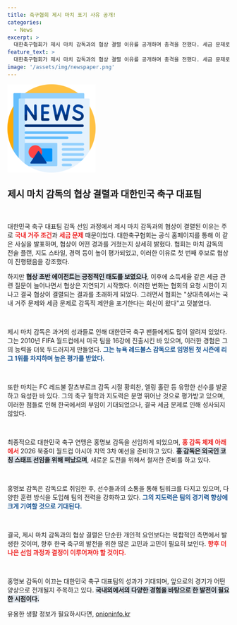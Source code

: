 ```yaml
---
title: 축구협회 제시 마치 포기 사유 공개!
categories:
  - News
excerpt: >
  대한축구협회가 제시 마치 감독과의 협상 결렬 이유를 공개하며 충격을 전했다. 세금 문제로 인해 부임이 무산된 가운데, 마치는 캐나다 지휘봉을 잡고 4강 진출로 주목받고 있다!
feature_text: >
  대한축구협회가 제시 마치 감독과의 협상 결렬 이유를 공개하며 충격을 전했다. 세금 문제로 인해 부임이 무산된 가운데, 마치는 캐나다 지휘봉을 잡고 4강 진출로 주목받고 있다!
image: '/assets/img/newspaper.png'
---
```


<p><img src="/assets/img/newspaper.png" alt="kimp 속보" /></p>

<h2 data-ke-size="size26">제시 마치 감독의 협상 결렬과 대한민국 축구 대표팀</h2>

<p data-ke-size="size16">&nbsp;</p>

<p>대한민국 축구 대표팀 감독 선임 과정에서 제시 마치 감독과의 협상이 결렬된 이유는 주로 <b><span style="color: #ee2323;">국내 거주 조건</span></b>과 <b><span style="color: #ee2323;">세금 문제</span></b> 때문이었다. 대한축구협회는 공식 홈페이지를 통해 이 같은 사실을 발표하며, 협상이 어떤 경과를 거쳤는지 상세히 밝혔다. 협회는 마치 감독의 전술 플랜, 지도 스타일, 경력 등이 높이 평가되었고, 이러한 이유로 첫 번째 후보로 협상이 진행됐음을 강조했다. </p>

<p>하지만 <b><span style="background-color: #21538527;">협상 초반 에이전트는 긍정적인 태도를 보였으나</span></b>, 이후에 소득세율 같은 세금 관련 질문이 늘어나면서 협상은 지연되기 시작했다. 이러한 변화는 협회의 요청 시한이 지나고 결국 협상이 결렬되는 결과를 초래하게 되었다. 그러면서 협회는 "상대측에서는 국내 거주 문제와 세금 문제로 감독직 제안을 포기한다는 회신이 왔다"고 덧붙였다. </p>

<p data-ke-size="size16">&nbsp;</p>

<p>제시 마치 감독은 과거의 성과들로 인해 대한민국 축구 팬들에게도 많이 알려져 있었다. 그는 2010년 FIFA 월드컵에서 미국 팀을 16강에 진출시킨 바 있으며, 이러한 경험은 그의 능력을 더욱 두드러지게 만들었다. <b><span style="color: #1a5490;">그는 뉴욕 레드불스 감독으로 임명된 첫 시즌에 리그 1위를 차지하며 높은 평가를 받았다.</span></b> </p>

<p data-ke-size="size16">&nbsp;</p>

<p>또한 마치는 FC 레드불 잘츠부르크 감독 시절 황희찬, 엘링 홀란 등 유망한 선수를 발굴하고 육성한 바 있다. 그의 축구 철학과 지도력은 분명 뛰어난 것으로 평가받고 있으며, 이러한 점들로 인해 한국에서의 부임이 기대되었으나, 결국 세금 문제로 인해 성사되지 않았다. </p>

<p data-ke-size="size16">&nbsp;</p>

<p>최종적으로 대한민국 축구 연맹은 홍명보 감독을 선임하게 되었으며, <b><span style="color: #ee2323;">홍 감독 체제 아래에서</span></b> 2026 북중미 월드컵 아시아 지역 3차 예선을 준비하고 있다. <b><span style="background-color: #21538527;">홍 감독은 외국인 코칭 스태프 선임을 위해 떠났으며</span></b>, 새로운 도전을 위해서 철저한 준비를 하고 있다. </p>

<p data-ke-size="size16">&nbsp;</p>

<p>홍명보 감독은 감독으로 취임한 후, 선수들과의 소통을 통해 팀워크를 다지고 있으며, 다양한 훈련 방식을 도입해 팀의 전력을 강화하고 있다. <b><span style="color: #1a5490;">그의 지도력은 팀의 경기력 향상에 크게 기여할 것으로 기대된다.</span></b> </p>

<p data-ke-size="size16">&nbsp;</p>

<p>결국, 제시 마치 감독과의 협상 결렬은 단순한 개인적 요인보다는 복합적인 측면에서 발생한 것이며, 향후 한국 축구의 발전을 위한 많은 고민과 고민이 필요히 보인다. <b><span style="color: #ee2323;">향후 더 나은 선임 과정과 결정이 이루어져야 할 것이다.</span></b> </p>

<p data-ke-size="size16">&nbsp;</p>

<p>홍명보 감독이 이끄는 대한민국 축구 대표팀의 성과가 기대되며, 앞으로의 경기가 어떤 양상으로 전개될지 주목하고 있다. <b><span style="background-color: #21538527;">국내외에서의 다양한 경험을 바탕으로 한 발전이 필요한 시점이다.</span></b></p>
유용한 생활 정보가 필요하시다면, <a href="https://onioninfo.kr" rel="dofollow">onioninfo.kr</a>


